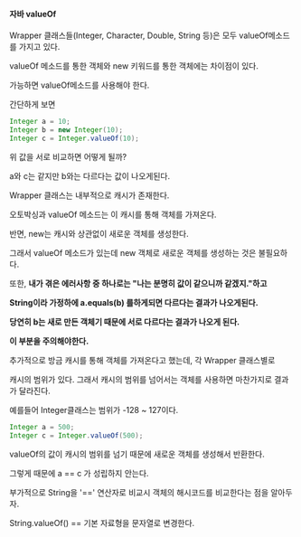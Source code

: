 #### 자바 valueOf

Wrapper 클래스들(Integer, Character, Double, String 등)은 모두 valueOf메소드를 가지고 있다.



valueOf 메소드를 통한 객체와 new 키워드를 통한 객체에는 차이점이 있다.

가능하면 valueOf메소드를 사용해야 한다.



간단하게 보면

```java
Integer a = 10;
Integer b = new Integer(10);
Integer c = Integer.valueOf(10);
```

위 값을 서로 비교하면 어떻게 될까?

a와 c는 같지만 b와는 다르다는 값이 나오게된다.



Wrapper 클래스는 내부적으로 캐시가 존재한다.

오토박싱과 valueOf 메소드는 이 캐시를 통해 객체를 가져온다.

반면, new는 캐시와 상관없이 새로운 객체를 생성한다.



그래서 valueOf 메소드가 있는데 new 객체로 새로운 객체를 생성하는 것은 불필요하다.



또한, **내가 겪은 에러사항 중 하나로는 "나는 분명히 값이 같으니까 같겠지."하고**

**String이라 가정하에 a.equals(b) 를하게되면 다르다는 결과가 나오게된다.**

**당연히 b는 새로 만든 객체기 때문에 서로 다르다는 결과가 나오게 된다.**

**이 부분을 주의해야한다.**



추가적으로 방금 캐시를 통해 객체를 가져온다고 했는데, 각 Wrapper 클래스별로

캐시의 범위가 있다. 그래서 캐시의 범위를 넘어서는 객체를 사용하면 마찬가지로 결과가 달라진다.

예를들어 Integer클래스는 범위가 -128 ~ 127이다.

```java
Integer a = 500;
Integer c = Integer.valueOf(500);
```

valueOf의 값이 캐시의 범위를 넘기 때문에 새로운 객체를 생성해서 반환한다.

그렇게 때문에 a == c 가 성립하지 안는다.



부가적으로 String을 '==' 연산자로 비교시 객체의 해시코드를 비교한다는 점을 알아두자.



String.valueOf() == 기본 자료형을 문자열로 변경한다.